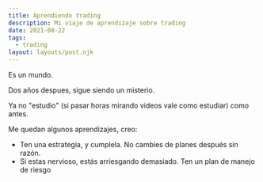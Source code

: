 ```yaml
---
title: Aprendiendo trading
description: Mi viaje de aprendizaje sobre trading
date: 2021-08-22
tags:
  - trading
layout: layouts/post.njk
---
```


Es un mundo.

Dos años despues, sigue siendo un misterio.

Ya no "estudio" (si pasar horas mirando videos vale como estudiar) como antes.

Me quedan algunos aprendizajes, creo:

- Ten una estrategia, y cumplela. No cambies de planes después sin razón.
- Si estas nervioso, estás arriesgando demasiado. Ten un plan de manejo de riesgo

